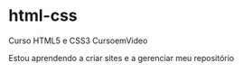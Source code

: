 # html-css
 Curso HTML5 e CSS3 CursoemVideo

Estou aprendendo a criar sites e a gerenciar meu repositório